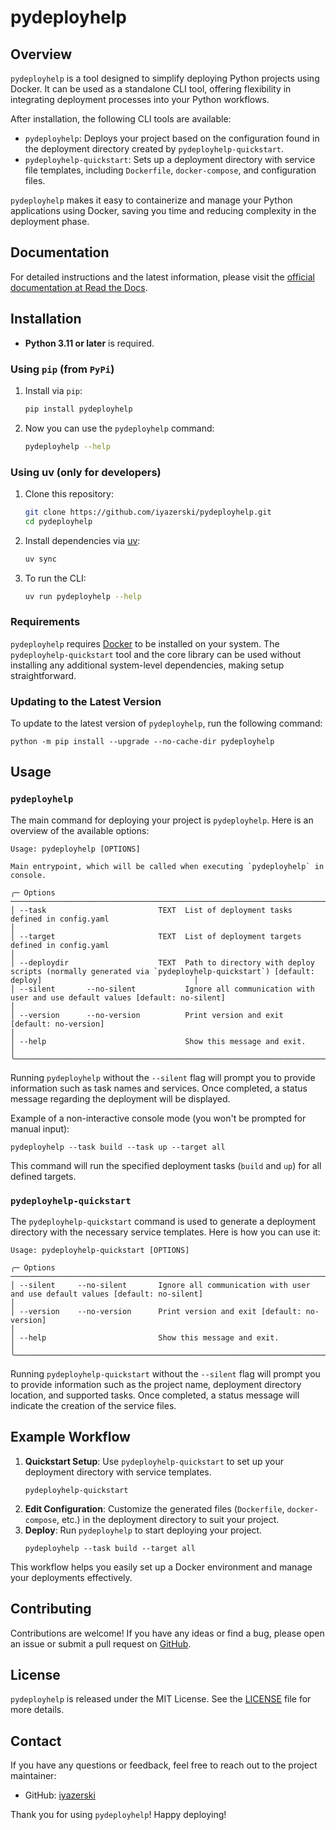 # pydeployhelp

## Overview

`pydeployhelp` is a tool designed to simplify deploying Python projects using Docker. It can be used as a standalone CLI tool, offering flexibility in integrating deployment processes into your Python workflows.

After installation, the following CLI tools are available:

- `pydeployhelp`: Deploys your project based on the configuration found in the deployment directory created by `pydeployhelp-quickstart`.
- `pydeployhelp-quickstart`: Sets up a deployment directory with service file templates, including `Dockerfile`, `docker-compose`, and configuration files.

`pydeployhelp` makes it easy to containerize and manage your Python applications using Docker, saving you time and reducing complexity in the deployment phase.

## Documentation

For detailed instructions and the latest information, please visit the [official documentation at Read the Docs](https://pydeployhelp.readthedocs.io/).

## Installation

- **Python 3.11 or later** is required.

### Using `pip` (from `PyPi`)

1. Install via `pip`:

   ```bash
   pip install pydeployhelp
   ```

2. Now you can use the `pydeployhelp` command:

   ```bash
   pydeployhelp --help
   ```

### Using uv (only for developers)

1. Clone this repository:

   ```bash
   git clone https://github.com/iyazerski/pydeployhelp.git
   cd pydeployhelp
   ```

2. Install dependencies via [uv](https://docs.astral.sh/uv/):

   ```bash
   uv sync
   ```

3. To run the CLI:

   ```bash
   uv run pydeployhelp --help
   ```


### Requirements

`pydeployhelp` requires [Docker](https://docs.docker.com/) to be installed on your system. The `pydeployhelp-quickstart` tool and the core library can be used without installing any additional system-level dependencies, making setup straightforward.

### Updating to the Latest Version

To update to the latest version of `pydeployhelp`, run the following command:

```shell
python -m pip install --upgrade --no-cache-dir pydeployhelp
```

## Usage

### `pydeployhelp`

The main command for deploying your project is `pydeployhelp`. Here is an overview of the available options:

```text
Usage: pydeployhelp [OPTIONS]

Main entrypoint, which will be called when executing `pydeployhelp` in console.

╭─ Options ────────────────────────────────────────────────────────────────────────────────────────────────────────────────────────────────────────────────────────────────────────╮
│ --task                         TEXT  List of deployment tasks defined in config.yaml                                                                                             │
│ --target                       TEXT  List of deployment targets defined in config.yaml                                                                                           │
│ --deploydir                    TEXT  Path to directory with deploy scripts (normally generated via `pydeployhelp-quickstart`) [default: deploy]                                  │
│ --silent       --no-silent           Ignore all communication with user and use default values [default: no-silent]                                                              │
│ --version      --no-version          Print version and exit [default: no-version]                                                                                                │
│ --help                               Show this message and exit.                                                                                                                 │
╰──────────────────────────────────────────────────────────────────────────────────────────────────────────────────────────────────────────────────────────────────────────────────╯
```

Running `pydeployhelp` without the `--silent` flag will prompt you to provide information such as task names and services. Once completed, a status message regarding the deployment will be displayed.

Example of a non-interactive console mode (you won't be prompted for manual input):

```shell
pydeployhelp --task build --task up --target all
```

This command will run the specified deployment tasks (`build` and `up`) for all defined targets.

### `pydeployhelp-quickstart`

The `pydeployhelp-quickstart` command is used to generate a deployment directory with the necessary service templates. Here is how you can use it:

```text
Usage: pydeployhelp-quickstart [OPTIONS]

╭─ Options ────────────────────────────────────────────────────────────────────────────────────────────────────────────────────────────────────────────────────────────────────────╮
│ --silent     --no-silent       Ignore all communication with user and use default values [default: no-silent]                                                                    │
│ --version    --no-version      Print version and exit [default: no-version]                                                                                                      │
│ --help                         Show this message and exit.                                                                                                                       │
╰──────────────────────────────────────────────────────────────────────────────────────────────────────────────────────────────────────────────────────────────────────────────────╯
```

Running `pydeployhelp-quickstart` without the `--silent` flag will prompt you to provide information such as the project name, deployment directory location, and supported tasks. Once completed, a status message will indicate the creation of the service files.

## Example Workflow

1. **Quickstart Setup**: Use `pydeployhelp-quickstart` to set up your deployment directory with service templates.
   ```shell
   pydeployhelp-quickstart
   ```
2. **Edit Configuration**: Customize the generated files (`Dockerfile`, `docker-compose`, etc.) in the deployment directory to suit your project.
3. **Deploy**: Run `pydeployhelp` to start deploying your project.
   ```shell
   pydeployhelp --task build --target all
   ```

This workflow helps you easily set up a Docker environment and manage your deployments effectively.

## Contributing

Contributions are welcome! If you have any ideas or find a bug, please open an issue or submit a pull request on [GitHub](https://github.com/iyazerski/pydeployhelp).

## License

`pydeployhelp` is released under the MIT License. See the [LICENSE](LICENSE) file for more details.

## Contact

If you have any questions or feedback, feel free to reach out to the project maintainer:
- GitHub: [iyazerski](https://github.com/iyazerski)

Thank you for using `pydeployhelp`! Happy deploying!
